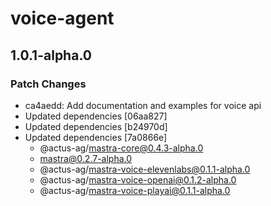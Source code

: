 # voice-agent

## 1.0.1-alpha.0

### Patch Changes

- ca4aedd: Add documentation and examples for voice api
- Updated dependencies [06aa827]
- Updated dependencies [b24970d]
- Updated dependencies [7a0866e]
  - @actus-ag/mastra-core@0.4.3-alpha.0
  - mastra@0.2.7-alpha.0
  - @actus-ag/mastra-voice-elevenlabs@0.1.1-alpha.0
  - @actus-ag/mastra-voice-openai@0.1.2-alpha.0
  - @actus-ag/mastra-voice-playai@0.1.1-alpha.0
